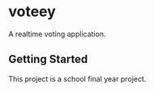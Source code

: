 # voteey

A realtime voting application.

## Getting Started

This project is a school final year project.
